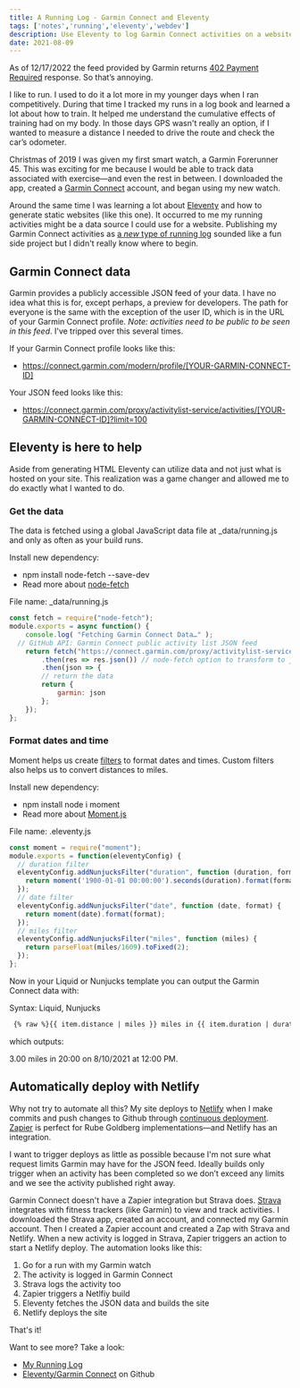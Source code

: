 ```yaml
---
title: A Running Log - Garmin Connect and Eleventy
tags: ['notes','running','eleventy','webdev']
description: Use Eleventy to log Garmin Connect activities on a website and automate the process with Zapier and Netlify. 
date: 2021-08-09
---
```

<p class="lead">As of 12/17/2022 the feed provided by Garmin returns <a href="https://developer.mozilla.org/en-US/docs/Web/HTTP/Status/402">402 Payment Required</a> response. So that’s annoying.</p>

I like to run. I used to do it a lot more in my younger days when I ran competitively. During that time I tracked my runs in a log book and learned a lot about how to train. It helped me understand the cumulative effects of training had on my body. In those days GPS wasn't really an option, if I wanted to measure a distance I needed to drive the route and check the car’s odometer.

Christmas of 2019 I was given my first smart watch, a Garmin Forerunner 45. This was exciting for me because I would be able to track data associated with exercise—and even the rest in between. I downloaded the app, created a [Garmin Connect](https://connect.garmin.com/) account, and began using my new watch. 

Around the same time I was learning a lot about [Eleventy](https://www.11ty.dev) and how to generate static websites (like this one). It occurred to me my running activities might be a data source I could use for a website. Publishing my Garmin Connect activities as [a _new_ type of running log](/running/)  sounded like a fun side project but I didn't really know where to begin.

## Garmin Connect data
Garmin provides a publicly accessible JSON feed of your data. I have no idea what this is for, except perhaps, a preview for developers. The path for everyone is the same with the exception of the user ID, which is in the URL of your Garmin Connect profile. _Note: activities need to be public to be seen in this feed_. I've tripped over this several times. 

If your Garmin Connect profile looks like this:  
- https://connect.garmin.com/modern/profile/[YOUR-GARMIN-CONNECT-ID]

Your JSON feed looks like this:
- https://connect.garmin.com/proxy/activitylist-service/activities/[YOUR-GARMIN-CONNECT-ID]?limit=100

## Eleventy is here to help
Aside from generating HTML Eleventy can utilize data and not just what is hosted on your site. This realization was a game changer and allowed me to do exactly what I wanted to do. 

### Get the data 
The data is fetched using a global JavaScript data file at \_data/running.js and only as often as your build runs. 

Install new dependency: 
- npm install node-fetch --save-dev
- Read more about [node-fetch](https://www.npmjs.com/package/node-fetch)

File name:  \_data/running.js
```javascript
const fetch = require("node-fetch");
module.exports = async function() {
    console.log( "Fetching Garmin Connect Data…" );
  // GitHub API: Garmin Connect public activity list JSON feed
    return fetch("https://connect.garmin.com/proxy/activitylist-service/activities/[YOUR-GARMIN-CONNECT-ID]?limit=100")
        .then(res => res.json()) // node-fetch option to transform to json
        .then(json => {
        // return the data
        return {
            garmin: json
        };
    });
};
```

### Format dates and time
Moment helps us create [filters](https://www.11ty.dev/docs/filters/) to format dates and times.  Custom filters also helps us to convert distances to miles. 

Install new dependency: 
- npm install node i moment
- Read more about [Moment.js](https://momentjs.com)

File name:  .eleventy.js
```javascript 
const moment = require("moment");
module.exports = function(eleventyConfig) {
  // duration filter
  eleventyConfig.addNunjucksFilter("duration", function (duration, format) {
    return moment('1900-01-01 00:00:00').seconds(duration).format(format);
  });
  // date filter
  eleventyConfig.addNunjucksFilter("date", function (date, format) {
    return moment(date).format(format);
  });
  // miles filter
  eleventyConfig.addNunjucksFilter("miles", function (miles) {
    return parseFloat(miles/1609).toFixed(2);
  });
};
```

Now in your Liquid or Nunjucks template you can output the Garmin Connect data with:

Syntax: Liquid, Nunjucks
``` html
 {% raw %}{{ item.distance | miles }} miles in {{ item.duration | duration("mm:ss") }} on {{ item.startTimeLocal | date("M/D/Y") }} at {{ item.startTimeLocal | date("h:mm A")}}.{% endraw %}
```
which outputs:

3.00 miles in 20:00 on 8/10/2021 at 12:00 PM.

## Automatically deploy with Netlify
Why not try to automate all this? My site deploys to [Netlify](https://www.netlify.com) when I make commits and push changes to Github through [continuous deployment](https://www.netlify.com/blog/2015/09/17/continuous-deployment/). [Zapier](https://zapier.com/) is perfect for Rube Goldberg implementations—and Netlify has an integration. 

I want to trigger deploys as little as possible because I'm not sure what request limits Garmin may have for the JSON feed. Ideally builds only trigger when an activity has been completed so we don’t exceed any limits and we see the activity published right away. 

Garmin Connect doesn't have a Zapier integration but Strava does. [Strava](https://www.strava.com) integrates with fitness trackers (like Garmin) to view and track activities. I downloaded the Strava app, created an account, and connected my Garmin account. Then I created a Zapier account and created a Zap with Strava and Netlify. When a new activity is logged in Strava, Zapier triggers an action to start a Netlify deploy. The automation looks like this:
1. Go for a run with my Garmin watch
2. The activity is logged in Garmin Connect 
3. Strava logs the activity too
4. Zapier triggers a Netlfiy build 
5. Eleventy fetches the JSON data and builds the site
6. Netlify deploys the site

That's it!
 
 Want to see more? Take a look: 
- [My Running Log](/running/) 
- [Eleventy/Garmin Connect](https://github.com/joshcrain/eleventy-garmin-connect) on Github


